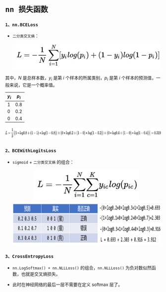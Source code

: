 # `nn 损失函数`

### `1、nn.BCELoss`

* `二分类交叉熵`：

  <div align=center><img  src="./static/二分类交叉熵.jpg"/></div>

其中，$N$ 是总样本数，$y_i$ 是第 $i$ 个样本的所属类别，$p_i$ 是第 $i$ 个样本的预测值，一般来说，它是一个概率值。

| $y_i$ | $p_i$ |
| ----- | ----- |
| 1     | 0.8   |
| 0     | 0.2   |
| 0     | 0.4   |

  <div align=center><img height = 40 src="./static/二分类交叉熵2.jpg"/></div>



### `2、BCEWithLogitsLoss`

* `sigmoid` + `二分类交叉熵` 的组合：




  <div align=center><img  src="./static/多分类交叉熵.jpg"/></div>


  <div align=center><img height = 140 src="./static/多分类交叉熵2.jpg"/></div>


### `3、CrossEntropyLoss`

* `nn.LogSoftmax() + nn.NLLLoss()` 的组合，`nn.NLLLoss()` 为负对数似然函数，也就是交叉熵损失。
  
*  此时在神经网络的最后一层不需要在定义 softmax 层了。


